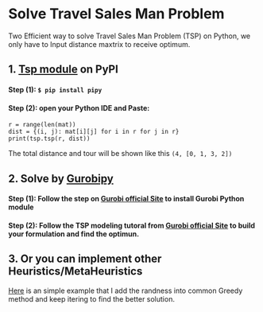 # Solve Travel Sales Man Problem

Two Efficient way to solve Travel Sales Man Problem (TSP) on Python, we only have to Input distance maxtrix to receive optimum.

## 1. [Tsp module](https://pypi.org/project/tsp/) on PyPI 

  #### Step (1): `$ pip install pipy`
  
  #### Step (2): open your Python IDE and Paste:
  ```mat = {your_distance_matrix}
  r = range(len(mat))
  dist = {(i, j): mat[i][j] for i in r for j in r}
  print(tsp.tsp(r, dist))
  ```
  
  The total distance and tour will be shown like this `(4, [0, 1, 3, 2])`

  
## 2. Solve by [Gurobipy](https://www.gurobi.com/documentation/9.0/quickstart_mac/py_python_interface.html)

  #### Step (1): Follow the step on [Gurobi official Site](hhttps://www.gurobi.com/documentation/9.0/quickstart_mac/py_python_interface.html) to install Gurobi Python module
  
  #### Step (2): Follow the TSP modeling tutoral from [Gurobi official Site](https://gurobi.github.io/modeling-examples/traveling_salesman/tsp.html) to build your formulation and find the optimun.

## 3. Or you can implement other Heuristics/MetaHeuristics 
[Here](Solution.py) is an simple example that I add the randness into common Greedy method and keep itering to find the better solution.

